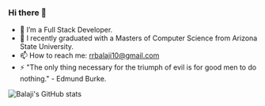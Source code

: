 ### Hi there 👋

<!--
**noobmasterbala/noobmasterbala** is a ✨ _special_ ✨ repository because its `README.md` (this file) appears on your GitHub profile.

Here are some ideas to get you started:
-->
- 🔭 I’m a Full Stack Developer.
- 🌱 I recently graduated with a Masters of Computer Science from Arizona State University.
- 📫 How to reach me: rrbalaji10@gmail.com
- ⚡ "The only thing necessary for the triumph of evil is for good men to do nothing." - Edmund Burke.


![Balaji's GitHub stats](https://github-readme-stats.vercel.app/api?username=noobmasterbala&count_private=true&show_icons=true&theme=tokyonight)
